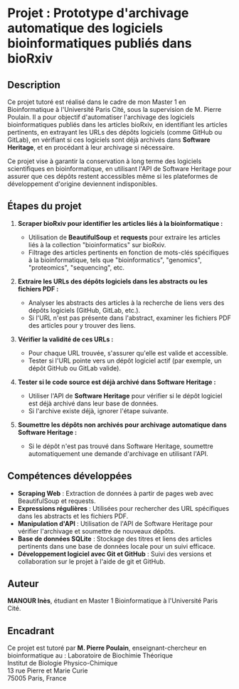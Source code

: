 # **Projet : Prototype d'archivage automatique des logiciels bioinformatiques publiés dans bioRxiv**

## **Description**
Ce projet tutoré est réalisé dans le cadre de mon Master 1 en Bioinformatique à l'Université Paris Cité, sous la supervision de M. Pierre Poulain. Il a pour objectif d'automatiser l'archivage des logiciels bioinformatiques publiés dans les articles bioRxiv, en identifiant les articles pertinents, en extrayant les URLs des dépôts logiciels (comme GitHub ou GitLab), en vérifiant si ces logiciels sont déjà archivés dans **Software Heritage**, et en procédant à leur archivage si nécessaire.

Ce projet vise à garantir la conservation à long terme des logiciels scientifiques en bioinformatique, en utilisant l'API de Software Heritage pour assurer que ces dépôts restent accessibles même si les plateformes de développement d'origine deviennent indisponibles.

## **Étapes du projet**

1. **Scraper bioRxiv pour identifier les articles liés à la bioinformatique :**
   - Utilisation de **BeautifulSoup** et **requests** pour extraire les articles liés à la collection "bioinformatics" sur bioRxiv.
   - Filtrage des articles pertinents en fonction de mots-clés spécifiques à la bioinformatique, tels que "bioinformatics", "genomics", "proteomics", "sequencing", etc.

2. **Extraire les URLs des dépôts logiciels dans les abstracts ou les fichiers PDF :**
   - Analyser les abstracts des articles à la recherche de liens vers des dépôts logiciels (GitHub, GitLab, etc.).
   - Si l'URL n'est pas présente dans l'abstract, examiner les fichiers PDF des articles pour y trouver des liens.

3. **Vérifier la validité de ces URLs :**
   - Pour chaque URL trouvée, s'assurer qu'elle est valide et accessible.
   - Tester si l'URL pointe vers un dépôt logiciel actif (par exemple, un dépôt GitHub ou GitLab valide).

4. **Tester si le code source est déjà archivé dans Software Heritage :**
   - Utiliser l'API de **Software Heritage** pour vérifier si le dépôt logiciel est déjà archivé dans leur base de données.
   - Si l'archive existe déjà, ignorer l'étape suivante.

5. **Soumettre les dépôts non archivés pour archivage automatique dans Software Heritage :**
   - Si le dépôt n'est pas trouvé dans Software Heritage, soumettre automatiquement une demande d'archivage en utilisant l'API.

## **Compétences développées**
- **Scraping Web** : Extraction de données à partir de pages web avec BeautifulSoup et requests.
- **Expressions régulières** : Utilisées pour rechercher des URL spécifiques dans les abstracts et les fichiers PDF.
- **Manipulation d'API** : Utilisation de l'API de Software Heritage pour vérifier l'archivage et soumettre de nouveaux dépôts.
- **Base de données SQLite** : Stockage des titres et liens des articles pertinents dans une base de données locale pour un suivi efficace.
- **Développement logiciel avec Git et GitHub** : Suivi des versions et collaboration sur le projet à l'aide de git et GitHub.

## **Auteur**
**MANOUR Inès**, étudiant en Master 1 Bioinformatique à l'Université Paris Cité.

## **Encadrant**
Ce projet est tutoré par **M. Pierre Poulain**, enseignant-chercheur en bioinformatique au :   Laboratoire de Biochimie Théorique  
                                                                                                Institut de Biologie Physico-Chimique  
                                                                                                13 rue Pierre et Marie Curie  
                                                                                                75005 Paris, France
